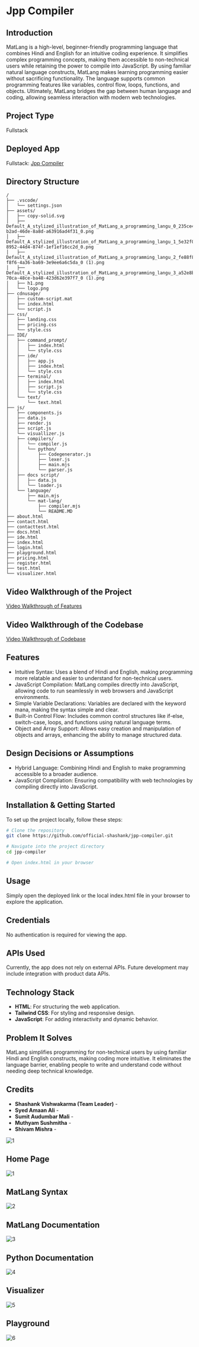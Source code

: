 # Jpp Compiler

## Introduction
MatLang is a high-level, beginner-friendly programming language that combines Hindi and English for an intuitive coding experience. It simplifies complex programming concepts, making them accessible to non-technical users while retaining the power to compile into JavaScript. By using familiar natural language constructs, MatLang makes learning programming easier without sacrificing functionality. The language supports common programming features like variables, control flow, loops, functions, and objects. Ultimately, MatLang bridges the gap between human language and coding, allowing seamless interaction with modern web technologies.

## Project Type
Fullstack

## Deployed App
Fullstack: [Jpp Compiler](https://jpp-compiler.vercel.app/)

## Directory Structure
```
/
├── .vscode/
│   └── settings.json
├── assets/
│   ├── copy-solid.svg
│   ├── Default_A_stylized_illustration_of_MatLang_a_programming_langu_0_235ce4e3-b2ad-46de-8a8d-a63916ad4f31_0.png
│   ├── Default_A_stylized_illustration_of_MatLang_a_programming_langu_1_5e32f0ff-8952-44d4-874f-1ef1ef16cc2d_0.png
│   ├── Default_A_stylized_illustration_of_MatLang_a_programming_langu_2_fe88f8f7-f8f6-4a36-ba69-3e9ee6a6c5da_0 (1).png
│   ├── Default_A_stylized_illustration_of_MatLang_a_programming_langu_3_a52e8bc1-70ca-48ce-ba48-423d62e397f7_0 (1).png
│   ├── h1.png
│   └── logo.png
├── cdnusage/
│   ├── custom-script.mat
│   ├── index.html
│   └── script.js
├── css/
│   ├── landing.css
│   ├── pricing.css
│   └── style.css
├── IDE/
│   ├── command_prompt/
│   │   ├── index.html
│   │   └── style.css
│   ├── ide/
│   │   ├── app.js
│   │   ├── index.html
│   │   └── style.css
│   ├── terminal/
│   │   ├── index.html
│   │   ├── script.js
│   │   └── style.css
│   └── text/
│       └── text.html
├── js/
│   ├── components.js
│   ├── data.js
│   ├── render.js
│   ├── script.js
│   └── visuallizer.js
│   ├── compilers/
│   │   └── compiler.js
│   │   └── python/
│   │       ├── Codegenerator.js
│   │       ├── lexer.js
│   │       ├── main.mjs
│   │       └── parser.js
│   ├── docs script/
│   │   ├── data.js
│   │   └── loader.js
│   └── language/
│       ├── main.mjs
│       └── mat-lang/
│           ├── compiler.mjs
│           └── README.MD
├── about.html
├── contact.html
├── contacttest.html
├── docs.html
├── ide.html
├── index.html
├── login.html
├── playground.html
├── pricing.html
├── register.html
├── test.html
└── visualizer.html

```


## Video Walkthrough of the Project
[Video Walkthrough of Features](https://youtu.be/rQdgRvjVHok)

## Video Walkthrough of the Codebase
[Video Walkthrough of Codebase]([https://www.youtube.com/watch?v=X24AJz2_8sM](https://drive.google.com/file/d/15ddi7y34q7jcHCpJJeHF2ISkeGfhC3-V/view?usp=sharing))

## Features
- Intuitive Syntax: Uses a blend of Hindi and English, making programming more relatable and easier to understand for non-technical users.
- JavaScript Compilation: MatLang compiles directly into JavaScript, allowing code to run seamlessly in web browsers and JavaScript environments.
- Simple Variable Declarations: Variables are declared with the keyword mana, making the syntax simple and clear.
- Built-in Control Flow: Includes common control structures like if-else, switch-case, loops, and functions using natural language terms.
- Object and Array Support: Allows easy creation and manipulation of objects and arrays, enhancing the ability to manage structured data.


## Design Decisions or Assumptions
- Hybrid Language: Combining Hindi and English to make programming accessible to a broader audience.
- JavaScript Compilation: Ensuring compatibility with web technologies by compiling directly into JavaScript.

## Installation & Getting Started
To set up the project locally, follow these steps:

```bash
# Clone the repository
git clone https://github.com/official-shashank/jpp-compiler.git

# Navigate into the project directory
cd jpp-compiler

# Open index.html in your browser
```

## Usage
Simply open the deployed link or the local index.html file in your browser to explore the application.

## Credentials
No authentication is required for viewing the app.

## APIs Used
Currently, the app does not rely on external APIs. Future development may include integration with product data APIs.

## Technology Stack
- **HTML**: For structuring the web application.
- **Tailwind CSS**: For styling and responsive design.
- **JavaScript**: For adding interactivity and dynamic behavior.

## Problem It Solves
MatLang simplifies programming for non-technical users by using familiar Hindi and English constructs, making coding more intuitive. It eliminates the language barrier, enabling people to write and understand code without needing deep technical knowledge.

## Credits
- **Shashank Vishwakarma (Team Leader)** - 
- **Syed Amaan Ali** - 
- **Sumit Audumbar Mali** - 
- **Muthyam Sushmitha** - 
- **Shivam Mishra** - 

![1](https://i.ibb.co/TT0qxcW/image.png)

## Home Page

![1](https://i.ibb.co/TT0qxcW/image.png)

## MatLang Syntax

![2](https://i.ibb.co/K5m15NL/Screenshot-2024-11-17-102323.png)

## MatLang Documentation

![3](https://i.ibb.co/FJ8mWb0/Screenshot-2024-11-17-102450.png)

## Python Documentation

![4](https://i.ibb.co/2h8y4Dd/Screenshot-2024-11-17-102534.png)

## Visualizer

![5](https://i.ibb.co/zsrq34J/Screenshot-2024-11-17-103046.png)

## Playground

![6](https://i.ibb.co/kgSHBVn/Screenshot-2024-11-17-103212.png)

